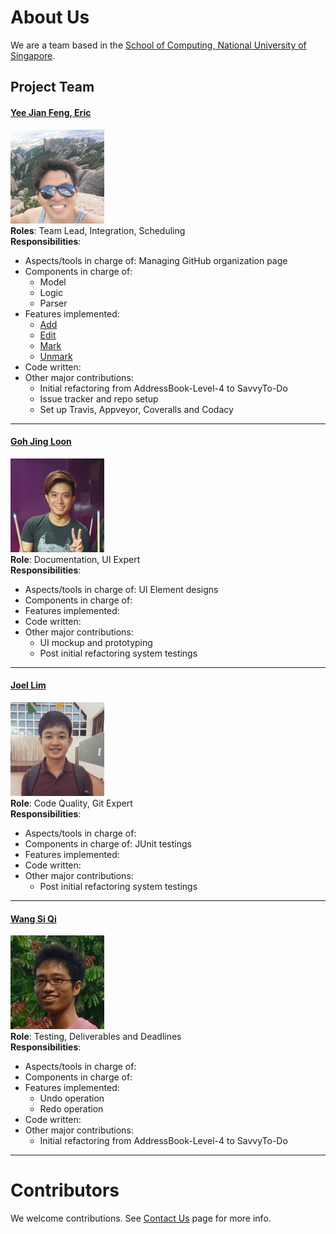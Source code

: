 # About Us

We are a team based in the [School of Computing, National University of Singapore](http://www.comp.nus.edu.sg).

## Project Team

#### [Yee Jian Feng, Eric](http://github.com/yeejfe) <br>
<img src="images/yeejfe.png" width="150"><br>
**Roles**: Team Lead, Integration, Scheduling <br>
**Responsibilities**:
* Aspects/tools in charge of: Managing GitHub organization page
* Components in charge of:
	* Model
	* Logic
	* Parser
* Features implemented:
	* [Add](UserGuide.md#22-adding-a-task-add)
 	* [Edit](UserGuide.md#24-editing-a-task--edit)
	* [Mark](UserGuide.md)
	* [Unmark](UserGuide.md)
* Code written:
* Other major contributions:
  * Initial refactoring from AddressBook-Level-4 to SavvyTo-Do
  * Issue tracker and repo setup
  * Set up Travis, Appveyor, Coveralls and Codacy

-----

#### [Goh Jing Loon](https://github.com/jingloon)
<img src="images/jingloon.png" width="150"><br>
**Role**: Documentation, UI Expert <br>
**Responsibilities**:
* Aspects/tools in charge of: UI Element designs
* Components in charge of:
* Features implemented:
* Code written:
* Other major contributions:
    * UI mockup and prototyping
    * Post initial refactoring system testings

-----

#### [Joel Lim](https://github.com/aljorhythm)
<img src="images/aljorhythm.png" width="150"><br>
**Role**: Code Quality, Git Expert <br>
**Responsibilities**:
* Aspects/tools in charge of:
* Components in charge of: JUnit testings
* Features implemented:
* Code written:
* Other major contributions:
    * Post initial refactoring system testings
-----

#### [Wang Si Qi](https://github.com/coyotestarrkwsq)
<img src="images/coyotestarrkwsq.png" width="150"><br>
**Role**: Testing, Deliverables and Deadlines <br>
**Responsibilities**:
* Aspects/tools in charge of:
* Components in charge of:
* Features implemented:
	* Undo operation
	* Redo operation
* Code written:
* Other major contributions:
    * Initial refactoring from AddressBook-Level-4 to SavvyTo-Do

 -----

# Contributors

We welcome contributions. See [Contact Us](ContactUs.md) page for more info.
